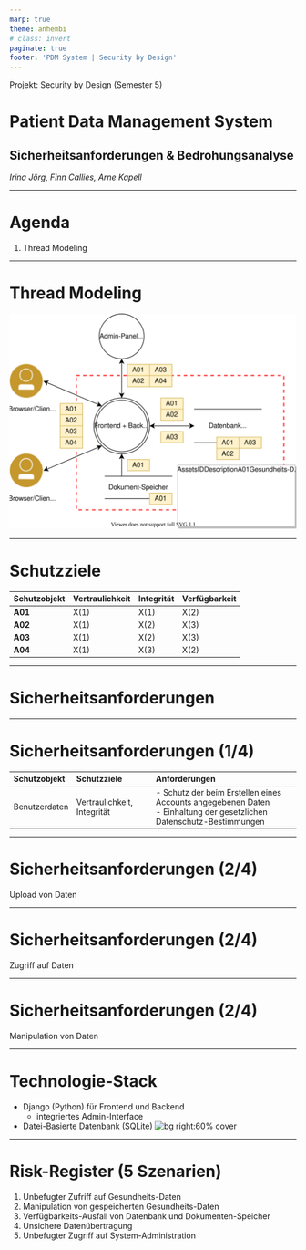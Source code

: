 ```yaml
---
marp: true
theme: anhembi
# class: invert
paginate: true
footer: 'PDM System | Security by Design'
---
```

<!-- 
_paginate: false 
_class:
    - lead
-->
Projekt: Security by Design (Semester 5)
# Patient Data Management System

## Sicherheitsanforderungen & Bedrohungsanalyse

*Irina Jörg, Finn Callies, Arne Kapell*
<!-- Notes... -->

---
# Agenda

1. Thread Modeling

---
# Thread Modeling
![bg right:70% contain](architektur.drawio.svg)

---
# Schutzziele
| Schutzobjekt | Vertraulichkeit | Integrität | Verfügbarkeit |
| :----------- | :-------------- | :--------- | :------------ |
| **A01**      | X(1)            | X(1)       | X(2)          |
| **A02**      | X(1)            | X(2)       | X(3)          |
| **A03**      | X(1)            | X(2)       | X(3)          |
| **A04**      | X(1)            | X(3)       | X(2)          |

---
<!-- _class: lead -->
# Sicherheitsanforderungen

---
# Sicherheitsanforderungen (1/4)
| Schutzobjekt  | Schutzziele                 | Anforderungen                                                                                                           |
| :------------ | :-------------------------- | :---------------------------------------------------------------------------------------------------------------------- |
| Benutzerdaten | Vertraulichkeit, Integrität | - Schutz der beim Erstellen eines Accounts angegebenen Daten<br/>- Einhaltung der gesetzlichen Datenschutz-Bestimmungen |

---
# Sicherheitsanforderungen (2/4)
Upload von Daten

---
# Sicherheitsanforderungen (2/4)
Zugriff auf Daten

---
# Sicherheitsanforderungen (2/4)
Manipulation von Daten

---
# Technologie-Stack
- Django (Python) für Frontend und Backend
  - integriertes Admin-Interface
- Datei-Basierte Datenbank (SQLite)
![bg right:60% cover](https://external-content.duckduckgo.com/iu/?u=https%3A%2F%2Fmertcangokgoz.com%2Fwp-content%2Fuploads%2Fdjango-python-grosel.png&f=1&nofb=1&ipt=f4fa7ec45ecb575921c4c1424ef6c24dc6c5bbdfdedf635893cf8ba8a5be6242&ipo=images)

---
# Risk-Register (5 Szenarien)

1. Unbefugter Zufriff auf Gesundheits-Daten
2. Manipulation von gespeicherten Gesundheits-Daten
3. Verfügbarkeits-Ausfall von Datenbank und Dokumenten-Speicher
4. Unsichere Datenübertragung
5. Unbefugter Zugriff auf System-Administration